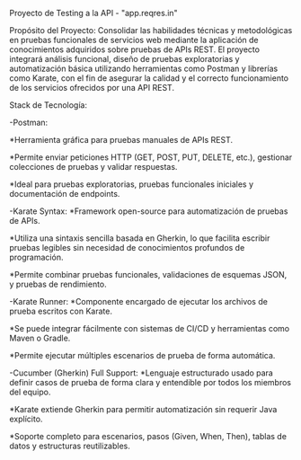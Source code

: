 Proyecto de Testing a la API - "app.reqres.in"


Propósito del Proyecto: 
Consolidar las habilidades técnicas y metodológicas en pruebas funcionales de servicios web mediante la aplicación de conocimientos adquiridos sobre pruebas de APIs REST. El proyecto integrará análisis funcional, diseño de pruebas exploratorias y automatización básica utilizando herramientas como Postman y librerías como Karate, con el fin de asegurar la calidad y el correcto funcionamiento de los servicios ofrecidos por una API REST.

Stack de Tecnología:

-Postman:

   *Herramienta gráfica para pruebas manuales de APIs REST.
   
   *Permite enviar peticiones HTTP (GET, POST, PUT, DELETE, etc.), gestionar colecciones de pruebas y validar respuestas.
   
   *Ideal para pruebas exploratorias, pruebas funcionales iniciales y documentación de endpoints.

-Karate Syntax:
   *Framework open-source para automatización de pruebas de APIs.
   
   *Utiliza una sintaxis sencilla basada en Gherkin, lo que facilita escribir pruebas legibles sin necesidad de conocimientos profundos de programación.
   
   *Permite combinar pruebas funcionales, validaciones de esquemas JSON, y pruebas de rendimiento.

-Karate Runner:
   *Componente encargado de ejecutar los archivos de prueba escritos con Karate.
   
   *Se puede integrar fácilmente con sistemas de CI/CD y herramientas como Maven o Gradle.
   
   *Permite ejecutar múltiples escenarios de prueba de forma automática.

-Cucumber (Gherkin) Full Support:
   *Lenguaje estructurado usado para definir casos de prueba de forma clara y entendible por todos los miembros del equipo.
   
   *Karate extiende Gherkin para permitir automatización sin requerir Java explícito.
   
   *Soporte completo para escenarios, pasos (Given, When, Then), tablas de datos y estructuras reutilizables.
   

   
